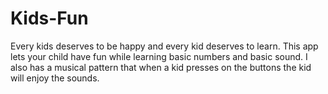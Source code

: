 # Kids-Fun
Every kids deserves to be happy and every kid deserves to learn. This app lets your child have fun while learning basic numbers and basic sound. I also has a musical pattern that when a kid presses on the buttons the kid will enjoy the sounds.
